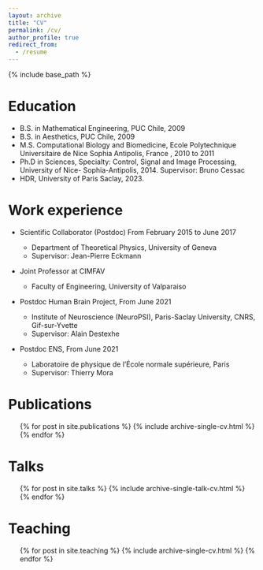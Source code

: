 ```yaml
---
layout: archive
title: "CV"
permalink: /cv/
author_profile: true
redirect_from:
  - /resume
---
```


{% include base_path %}

Education
======
* B.S. in Mathematical Engineering, PUC Chile, 2009
* B.S. in Aesthetics, PUC Chile, 2009
* M.S. Computational Biology and Biomedicine, Ecole Polytechnique Universitaire de Nice Sophia Antipolis, France , 2010 to 2011
* Ph.D in Sciences, Specialty: Control, Signal and Image Processing, University of  Nice- Sophia-Antipolis, 2014. Supervisor: Bruno Cessac
* HDR, University of Paris Saclay, 2023.

Work experience
======


* Scientific Collaborator (Postdoc) From February 2015 to June 2017
  * Department of Theoretical Physics, University of Geneva 
  * Supervisor: Jean-Pierre Eckmann

* Joint Professor at CIMFAV
  * Faculty of Engineering, University of Valparaiso
  
* Postdoc Human Brain Project, From June 2021
  * Institute of Neuroscience (NeuroPSI), Paris-Saclay University, CNRS, Gif-sur-Yvette
  * Supervisor: Alain Destexhe

* Postdoc ENS, From June 2021
  * Laboratoire de physique de l’École normale supérieure, Paris
  * Supervisor: Thierry Mora

Publications
======
  <ul>{% for post in site.publications %}
    {% include archive-single-cv.html %}
  {% endfor %}</ul>
  
Talks
======
  <ul>{% for post in site.talks %}
    {% include archive-single-talk-cv.html %}
  {% endfor %}</ul>
  
Teaching
======
  <ul>{% for post in site.teaching %}
    {% include archive-single-cv.html %}
  {% endfor %}</ul>
  


